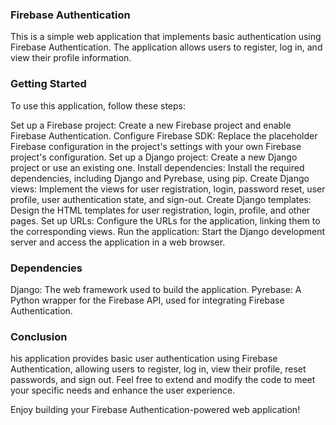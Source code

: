 ### Firebase Authentication
This is a simple web application that implements basic authentication using Firebase Authentication. The application allows users to register, log in, and view their profile information.

### Getting Started
To use this application, follow these steps:

Set up a Firebase project: Create a new Firebase project and enable Firebase Authentication.
Configure Firebase SDK: Replace the placeholder Firebase configuration in the project's settings with your own Firebase project's configuration.
Set up a Django project: Create a new Django project or use an existing one.
Install dependencies: Install the required dependencies, including Django and Pyrebase, using pip.
Create Django views: Implement the views for user registration, login, password reset, user profile, user authentication state, and sign-out.
Create Django templates: Design the HTML templates for user registration, login, profile, and other pages.
Set up URLs: Configure the URLs for the application, linking them to the corresponding views.
Run the application: Start the Django development server and access the application in a web browser.

### Dependencies
Django: The web framework used to build the application.
Pyrebase: A Python wrapper for the Firebase API, used for integrating Firebase Authentication.

### Conclusion
his application provides basic user authentication using Firebase Authentication, allowing users to register, log in, view their profile, reset passwords, and sign out. Feel free to extend and modify the code to meet your specific needs and enhance the user experience.

Enjoy building your Firebase Authentication-powered web application!
